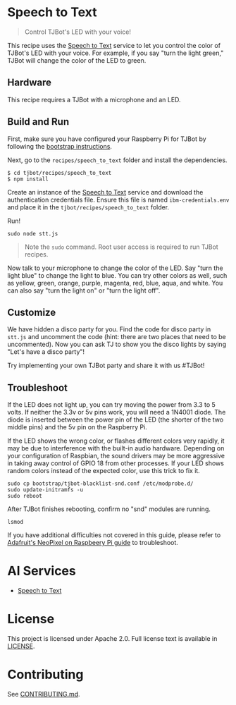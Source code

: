 # Speech to Text
> Control TJBot's LED with your voice!

This recipe uses the [Speech to Text](https://www.ibm.com/watson/services/speech-to-text/) service to let you control the color of TJBot's LED with your voice. For example, if you say "turn the light green," TJBot will change the color of the LED to green.

## Hardware
This recipe requires a TJBot with a microphone and an LED.

## Build and Run
First, make sure you have configured your Raspberry Pi for TJBot by following the [bootstrap instructions](https://github.com/ibmtjbot/tjbot/tree/master/bootstrap).

Next, go to the `recipes/speech_to_text` folder and install the dependencies.

    $ cd tjbot/recipes/speech_to_text
    $ npm install

Create an instance of the [Speech to Text](https://www.ibm.com/watson/services/speech-to-text/) service and download the authentication credentials file. Ensure this file is named `ibm-credentials.env` and place it in the `tjbot/recipes/speech_to_text` folder.

Run!

    sudo node stt.js

> Note the `sudo` command. Root user access is required to run TJBot recipes.

Now talk to your microphone to change the color of the LED. Say "turn the light blue" to change the light to blue. You can try other colors as well, such as yellow, green, orange, purple, magenta, red, blue, aqua, and white. You can also say "turn the light on" or "turn the light off".

## Customize
We have hidden a disco party for you. Find the code for disco party in `stt.js` and uncomment the code (hint: there are two places that need to be uncommented). Now you can ask TJ to show you the disco lights by saying "Let's have a disco party"!

Try implementing your own TJBot party and share it with us #TJBot!

## Troubleshoot
If the LED does not light up, you can try moving the power from 3.3 to 5 volts. If neither the 3.3v or 5v pins work, you will need a 1N4001 diode. The diode is inserted between the power pin of the LED (the shorter of the two middle pins) and the 5v pin on the Raspberry Pi.

If the LED shows the wrong color, or flashes different colors very rapidly, it may be due to interference with the built-in audio hardware. Depending on your configuration of Raspbian, the sound drivers may be more aggressive in taking away control of GPIO 18 from other processes. If your LED shows random colors instead of the expected color, use this trick to fix it.

    sudo cp bootstrap/tjbot-blacklist-snd.conf /etc/modprobe.d/
    sudo update-initramfs -u
    sudo reboot

After TJBot finishes rebooting, confirm no "snd" modules are running.

    lsmod

If you have additional difficulties not covered in this guide, please refer to [Adafruit's NeoPixel on Raspbeery Pi guide](https://learn.adafruit.com/neopixels-on-raspberry-pi/overview) to troubleshoot.

# AI Services
- [Speech to Text](https://www.ibm.com/watson/services/speech-to-text/)

# License
This project is licensed under Apache 2.0. Full license text is available in [LICENSE](../../LICENSE).

# Contributing
See [CONTRIBUTING.md](../../CONTRIBUTING.md).
